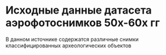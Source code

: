 # Исходные данные датасета аэрофотоснимков 50х-60х гг
В данном источнике содержатся различные снимки классифицированных археологических объектов
